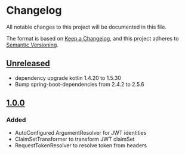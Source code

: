 # Changelog

All notable changes to this project will be documented in this file.

The format is based on [Keep a Changelog](https://keepachangelog.com/en/1.0.0/), and this project adheres
to [Semantic Versioning](https://semver.org/spec/v2.0.0.html).

## [Unreleased]

- dependency upgrade kotlin 1.4.20 to 1.5.30
- Bump spring-boot-dependencies from 2.4.2 to 2.5.6

## [1.0.0]

### Added

- AutoConfigured ArgumentResolver for JWT identities
- ClaimSetTransformer to transform JWT claimSet
- RequestTokenResolver to resolve token from headers

[unreleased]: https://github.com/hndrs/jwt-auth-spring-boot-starter/compare/v1.0.0...HEAD

[1.0.0]: https://github.com/hndrs/jwt-auth-spring-boot-starter/compare/a9b56be382ab065e05c602815dba1d77536f6595...v1.0.0
